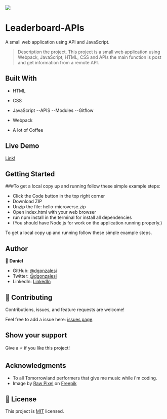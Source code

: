 

![](https://img.shields.io/badge/Microverse-blueviolet)
# Leaderboard-APIs
A small web application using API and JavaScript. 

> Description the project.
This project is a small web application using Webpack, JavaScript, HTML, CSS and APIs the main function is post and get information from a remote API.

## Built With

- HTML
- CSS
- JavaScript
    --APIS
    --Modules
    --Gitflow

- Webpack
- A lot of Coffee

## Live Demo

[Link!](https://dgonzalesi.github.io/Leaderboard-APIs/)


## Getting Started

###To get a local copy up and running follow these simple example steps:

- Click the Code button in the top right corner
- Download ZIP
- Unzip the file: hello-microverse.zip
- Open index.html with your web browser
- run npm install in the terminal for install all dependencies
- (You should have Node.js for work on the application running properly.)

To get a local copy up and running follow these simple example steps.


## Author

👤 **Daniel**

- GitHub: [@dgonzalesi](https://github.com/dgonzalesi/)
- Twitter: [@dgonzalesi](https://twitter.com/dgonzalesi/)
- LinkedIn: [LinkedIn](https://www.linkedin.com/in/daniel-g-sierra-60472719/)

## 🤝 Contributing

Contributions, issues, and feature requests are welcome!

Feel free to add a issue here: [issues page](https://github.com/dgonzalesi/Leaderboard-APIs/issues).

## Show your support

Give a ⭐️ if you like this project!

## Acknowledgments

- To all Tomorrowland performers that give me music while i'm coding.
- Image by [Raw Pixel](http://www.rawpixel.com) on [Freepik](https://www.freepik.com/free-vector/white-gray-geometric-pattern-background-vector_18240979.htm#query=abstract%20background&position=3&from_view=search)

## 📝 License

This project is [MIT](./MIT.md) licensed.
